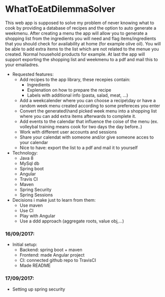 # WhatToEatDilemmaSolver

This web app is supposed to solve my problem of never knowing what to cook by providing a database of recipes and the option to auto generate a weekmenu. After creating a menu the app will allow you to generate a shopping list from the ingredients you will need and flag items/ingredients that you should check for availability at home (for example olive oil). You will be able to add extra items to the list which are not related to the menue you created. Normal household products for example. At last the app will support exporting the shopping list and weekmenu to a pdf and mail this to your emailadres.

* Requested features:
	* Add recipes to the app library, these recepies contain:
	 	* Ingredients
	 	* Explenation on how to prepare the recipe
	 	* Labels with additional info (pasta, salad, meat, ...)
	* Add a weekcalender where you can choose a recipe\day or have a random week menu created according to some prefereces you enter 
	* Convert the generated\hand picked week menu into a shopping list where you can add extra items afterwards to complete it.
	* Add events to the calendar that influence the coise of the menu (ex. volleybal training means cook for two days the day before..)
	* Work with different user accounts and sessions
	* Share your calendat with someone and/or give someone acces to your calendar
	* Nice to have: export the list to a pdf and mail it to yourself
* Technology:
	* Java 8
	* MySql db
	* Spring boot 
	* Angular
	* Travis CI
	* Maven
	* Spring Security
	* Spring Sessions
* Decisions i make just to learn from them:
	* Use maven
	* Use CI
	* Play with Angular
	* Use a ddd approach (aggregate roots, value obj,...)       	 	

### 16/09/2017:
* Initial setup:
	* Backend: spring boot + maven
	* Frontend: made Angular project
	* CI: connected github repo to TravisCI
	* Made README 

### 17/09/2017:
* Setting up spring security